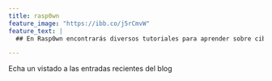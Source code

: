 ```yaml
---
title: rasp0wn
feature_image: "https://ibb.co/j5rCmvW"
feature_text: |
  ## En Rasp0wn encontrarás diversos tutoriales para aprender sobre ciberseguridad y desarrollar tus propios proyectos con Raspberry Pi.

---
```


Echa un vistado a las entradas recientes del blog